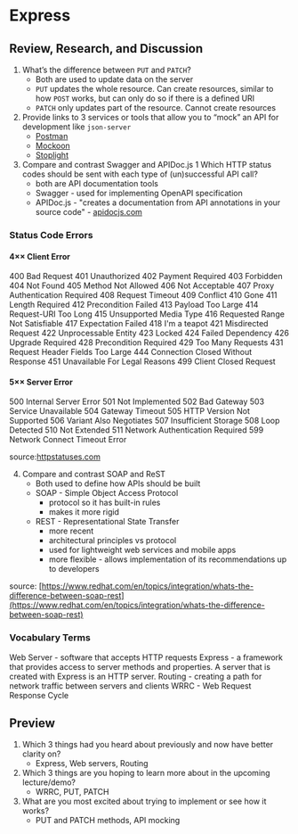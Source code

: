 # Express

## Review, Research, and Discussion

1. What’s the difference between `PUT` and `PATCH`?
    - Both are used to update data on the server
    - `PUT` updates the whole resource. Can create resources, similar to how `POST` works, but can only do so if there is a defined URI
    - `PATCH` only updates part of the resource. Cannot create resources
2. Provide links to 3 services or tools that allow you to “mock” an API for development like `json-server`
    - [Postman](https://www.postman.com/)
    - [Mockoon](https://mockoon.com/)
    - [Stoplight](https://stoplight.io)
3. Compare and contrast Swagger and APIDoc.js 1 Which HTTP status codes should be sent with each type of (un)successful API call?
    - both are API documentation tools
    - Swagger - used for implementing OpenAPI specification
    - APIDoc.js - "creates a documentation from API annotations in your source code" - [apidocjs.com](https://apidocjs.com/)

### Status Code Errors

#### 4×× Client Error

400 Bad Request
401 Unauthorized
402 Payment Required
403 Forbidden
404 Not Found
405 Method Not Allowed
406 Not Acceptable
407 Proxy Authentication Required
408 Request Timeout
409 Conflict
410 Gone
411 Length Required
412 Precondition Failed
413 Payload Too Large
414 Request-URI Too Long
415 Unsupported Media Type
416 Requested Range Not Satisfiable
417 Expectation Failed
418 I'm a teapot
421 Misdirected Request
422 Unprocessable Entity
423 Locked
424 Failed Dependency
426 Upgrade Required
428 Precondition Required
429 Too Many Requests
431 Request Header Fields Too Large
444 Connection Closed Without Response
451 Unavailable For Legal Reasons
499 Client Closed Request

#### 5×× Server Error

500 Internal Server Error
501 Not Implemented
502 Bad Gateway
503 Service Unavailable
504 Gateway Timeout
505 HTTP Version Not Supported
506 Variant Also Negotiates
507 Insufficient Storage
508 Loop Detected
510 Not Extended
511 Network Authentication Required
599 Network Connect Timeout Error

source:[httpstatuses.com](https://httpstatuses.com/)


4. Compare and contrast SOAP and ReST
    - Both used to define how APIs should be built
    - SOAP - Simple Object Access Protocol
      - protocol so it has built-in rules
      - makes it more rigid
    - REST - Representational State Transfer
      - more recent
      - architectural principles vs protocol
      - used for lightweight web services and mobile apps
      - more flexible - allows implementation of its recommendations up to developers

source: [https://www.redhat.com/en/topics/integration/whats-the-difference-between-soap-rest](https://www.redhat.com/en/topics/integration/whats-the-difference-between-soap-rest)

### Vocabulary Terms

Web Server - software that accepts HTTP requests
Express - a framework that provides access to server methods and properties. A server that is created with Express is an HTTP server.
Routing - creating a path for network traffic between servers and clients
WRRC - Web Request Response Cycle

## Preview

1. Which 3 things had you heard about previously and now have better clarity on?
    - Express, Web servers, Routing
2. Which 3 things are you hoping to learn more about in the upcoming lecture/demo?
    - WRRC, PUT, PATCH
3. What are you most excited about trying to implement or see how it works?
    - PUT and PATCH methods, API mocking